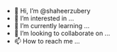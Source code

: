 - 👋 Hi, I’m @shaheerzubery
- 👀 I’m interested in ...
- 🌱 I’m currently learning ...
- 💞️ I’m looking to collaborate on ...
- 📫 How to reach me ...

<!---
shaheerzubery/shaheerzubery is a ✨ special ✨ repository because its `README.md` (this file) appears on your GitHub profile.
You can click the Preview link to take a look at your changes.
--->
